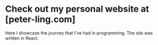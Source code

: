 # Check out my personal website at [peter-ling.com]

Here I showcase the journey that I've had in programming. The site was written in React.
